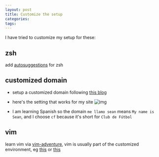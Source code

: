 ```yaml
---
layout: post
title: Customize the setup
categories:
tags:
---
```


I have tried to customize my setup for these:

## zsh

add [autosuggestions](https://github.com/zsh-users/zsh-autosuggestions/blob/master/INSTALL.md) for zsh

## customized domain

- setup a customized domain following [this blog](https://richpauloo.github.io/2019-11-17-Linking-a-Custom-Domain-to-Github-Pages/)

- here's the setting that works for my site
![img](/images/posts/2b6e21fb.jpg)

- I am learning Spanish so the domain `me llamo sean` means `My name is Sean`, and I choose `cf` because it's short for `Club de Fútbol`

## vim

learn vim via [vim-adventure](https://vim-adventures.com/), vim is usually part of the customized environment, eg [this](https://medium.com/@jeantimex/how-to-configure-iterm2-and-vim-like-a-pro-on-macos-e303d25d5b5c) or [this](https://dev.to/danielshow/setting-up-vim-tmux-iterm-and-oh-my-zsh-5e51)
